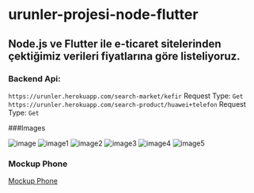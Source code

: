 # urunler-projesi-node-flutter

## Node.js ve Flutter ile e-ticaret sitelerinden çektiğimiz verileri fiyatlarına göre listeliyoruz.

### Backend Api:

`https://urunler.herokuapp.com/search-market/kefir` Request Type: `Get`
`https://urunler.herokuapp.com/search-product/huawei+telefon` Request Type: `Get`

###Images

![image](https://www.resimyukle.link/img/2020/12/28/173eb228edd43df69.png)
![image1](https://www.resimyukle.link/img/2020/12/28/2935bbddee8e44eeb.png)
![image2](https://www.resimyukle.link/img/2020/12/28/33a8a9845e15e8e9b.png)
![image3](https://www.resimyukle.link/img/2020/12/28/4da8efb66561edbc7.png)
![image4](https://www.resimyukle.link/img/2020/12/28/5018c813e1556ad9a.png)
![image5](https://www.resimyukle.link/img/2020/12/28/611432a0a01f1c7c5.png)

### Mockup Phone
[Mockup Phone](https://mockuphone.com/#ios)
